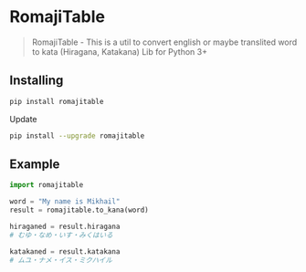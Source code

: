 # RomajiTable

> RomajiTable - This is a util to convert english or maybe translited word to kata (Hiragana, Katakana)
> Lib for Python 3+

## Installing

```bash
pip install romajitable
```

Update

```bash
pip install --upgrade romajitable
```

## Example

```python
import romajitable

word = "My name is Mikhail"
result = romajitable.to_kana(word)

hiraganed = result.hiragana
# むゆ・なめ・いす・みくはいる

katakaned = result.katakana
# ムユ・ナメ・イス・ミクハイル

```